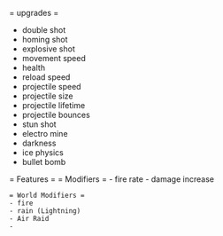 = upgrades = 
- double shot
 - homing shot
 - explosive shot
 - movement speed
 - health
 - reload speed
 - projectile speed
 - projectile size
 - projectile lifetime
 - projectile bounces
 - stun shot
 - electro mine
 - darkness
 - ice physics
 - bullet bomb

= Features =
	= Modifiers =
	- fire rate
	- damage increase

	= World Modifiers =
	- fire
	- rain (Lightning)
	- Air Raid
	- 
